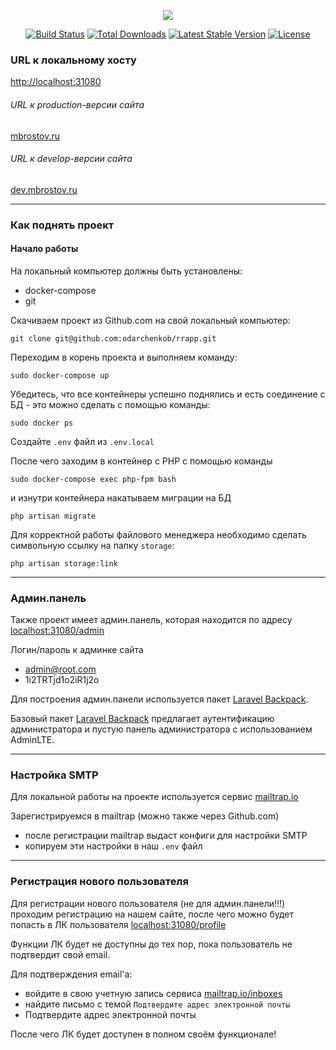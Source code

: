 <p align="center"><img src="https://laravel.com/assets/img/components/logo-laravel.svg"></p>

<p align="center">
<a href="https://travis-ci.org/laravel/framework"><img src="https://travis-ci.org/laravel/framework.svg" alt="Build Status"></a>
<a href="https://packagist.org/packages/laravel/framework"><img src="https://poser.pugx.org/laravel/framework/d/total.svg" alt="Total Downloads"></a>
<a href="https://packagist.org/packages/laravel/framework"><img src="https://poser.pugx.org/laravel/framework/v/stable.svg" alt="Latest Stable Version"></a>
<a href="https://packagist.org/packages/laravel/framework"><img src="https://poser.pugx.org/laravel/framework/license.svg" alt="License"></a>
</p>


### URL к локальному хосту
[http://localhost:31080](http://localhost:31080)

###### URL к production-версии сайта
[mbrostov.ru](https://mbrostov.ru)

###### URL к develop-версии сайта
[dev.mbrostov.ru](http://dev.mbrostov.ru)

---
### Как поднять проект

#### Начало работы
На локальный компьютер должны быть установлены:
* docker-compose
* git

Скачиваем проект из Github.com на свой локальный компьютер:
```
git clone git@github.com:odarchenkob/rrapp.git
```

Переходим в корень проекта и выполняем команду:
```
sudo docker-compose up
```

Убедитесь, что все контейнеры успешно поднялись и есть соединение с БД - это можно сделать с помощью команды:
```
sudo docker ps
``` 

Создайте `.env` файл из `.env.local`


После чего заходим в контейнер с PHP с помощью команды 
```
sudo docker-compose exec php-fpm bash
```

и изнутри контейнера накатываем миграции на БД 
```
php artisan migrate
```

Для корректной работы файлового менеджера необходимо сделать символьную ссылку на папку `storage`:
```
php artisan storage:link
```

---
### Админ.панель

Также проект имеет админ.панель, которая находится по адресу 
[localhost:31080/admin](http://localhost:31080/admin)

Логин/пароль к админке сайта
* admin@root.com
* 1i2TRTjd1o2iR1j2o

Для построения админ.панели используется пакет [Laravel Backpack](https://github.com/Laravel-Backpack).

Базовый пакет [Laravel Backpack](https://github.com/Laravel-Backpack) предлагает аутентификацию администратора и пустую панель администратора с использованием AdminLTE.

---
### Настройка SMTP

Для локальной работы на проекте используется сервис
[mailtrap.io](https://mailtrap.io)

Зарегистрируемся в mailtrap (можно также через Github.com)
* после регистрации mailtrap выдаст конфиги для настройки SMTP
* копируем эти настройки в наш `.env` файл

---
### Регистрация нового пользователя
Для регистрации нового пользователя (не для админ.панели!!!) проходим регистрацию на нашем сайте, после чего можно будет попасть в ЛК пользователя
[localhost:31080/profile](http://localhost:31080/profile)

Функции ЛК будет не доступны до тех пор, пока пользователь не подтвердит свой email.

Для подтверждения email'a:
* войдите в свою учетную запись сервиса [mailtrap.io/inboxes](https://mailtrap.io/inboxes)
* найдите письмо с темой `Подтвердите адрес электронной почты` 
* Подтвердите адрес электронной почты

После чего ЛК будет доступен в полном своём функционале!